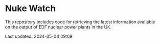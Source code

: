# Nuke Watch

This repository includes code for retrieving the latest information available on the output of EDF nuclear power plants in the UK.

Last updated: 2024-05-04 09:09